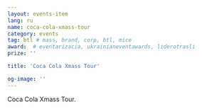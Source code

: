 ```yaml
---
layout: events-item
lang: ru
name: coca-cola-xmass-tour
category: events
tag: btl # mass, brand, corp, btl, mice
award:  # eventarizacia, ukrainianeventawards, liderotrasli
prize: ''

title: 'Coca Cola Xmass Tour'

og-image: ''
---
```


Coca Cola Xmass Tour.

